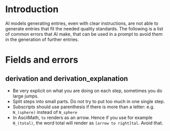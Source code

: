 # Introduction

AI models generating entries, even with clear instructions, are not able to generate entries that fit the needed quality standards. The following is a list of common errors that AI make, that can be used in a prompt to avoid them in the generation of further entries.

# Fields and errors

## derivation and derivation_explanation

- Be very explicit on what you are doing on each step, sometimes you do large jumps.
- Split steps into small parts. Do not try to put too much in one single step.
- Subscripts should use parenthesis if there is more than a letter: e.g. `N_(sphere)` instead of `N_sphere`
- In AsciiMath, `to` renders as an arrow. Hence if you use for example `N_(total)`, the word total will render as `[arrow to right]tal`. Avoid that.
